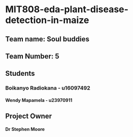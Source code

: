 # MIT808-eda-plant-disease-detection-in-maize

## Team name: Soul buddies
## Team Number: 5

## Students
### Boikanyo Radiokana - u16097492
#### Wendy Mapamela - u23970911

## Project Owner
#### Dr Stephen Moore 
